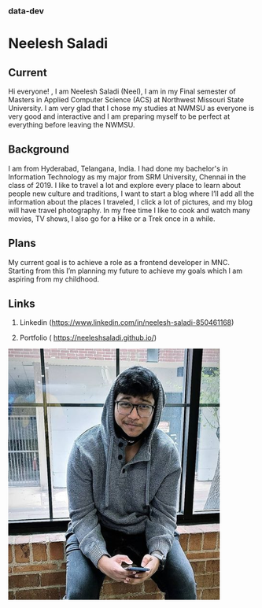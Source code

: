 ### data-dev
# Neelesh Saladi
## Current
Hi everyone! , I am Neelesh Saladi (Neel), I am in my Final semester of Masters in Applied Computer Science (ACS) at Northwest Missouri State University. I am very glad that I chose my studies at NWMSU as everyone is very good and interactive and I am preparing myself to be perfect at everything before leaving the NWMSU. 
## Background
I am from Hyderabad, Telangana, India. I had done my bachelor's in Information Technology as my major from SRM University, Chennai in the class of 2019. I like to travel a lot and explore every place to learn about people new culture and traditions, I want to start a blog where I’ll add all the information about the places I traveled, I click a lot of pictures, and my blog will have travel photography. In my free time I like to cook and watch many movies, TV shows, I also go for a Hike or a Trek once in a while.
## Plans
My current goal is to achieve a role as a frontend developer in MNC. Starting from this I’m planning my future to achieve my goals which I am aspiring from my childhood.

## Links

1. Linkedin (https://www.linkedin.com/in/neelesh-saladi-850461168) 

2. Portfolio ( https://neeleshsaladi.github.io/)

![](mine.png)

